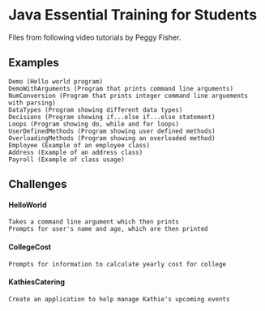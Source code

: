 # Java Essential Training for Students

Files from following video tutorials by Peggy Fisher.

## Examples 

	Demo (Hello world program)
	DemoWithArguments (Program that prints command line arguments)
	NumConversion (Program that prints integer command line arguements with parsing)
	DataTypes (Program showing different data types)
	Decisions (Program showing if...else if...else statement)
	Loops (Program showing do, while and for loops)
	UserDefinedMethods (Program showing user defined methods)
	OverloadingMethods (Program showing an overloaded method)
	Employee (Example of an employee class)
	Address (Example of an address class)
	Payroll (Example of class usage)

## Challenges

#### HelloWorld
	Takes a command line argument which then prints
	Prompts for user's name and age, which are then printed

#### CollegeCost
	Prompts for information to calculate yearly cost for college

#### KathiesCatering
	Create an application to help manage Kathie's upcoming events
